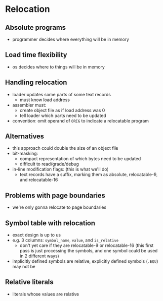 # Relocation

## Absolute programs
- programmer decides where everything will be in memory

## Load time flexibility
- os decides where to things will be in memory

## Handling relocation
- loader updates some parts of some text records
    - must know load address
- assembler must:
    - create object file as if load address was 0
    - tell loader which parts need to be updated
- convention: omit operand of `ORIG` to indicate a relocatable program

## Alternatives
- this approach could double the size of an object file
- bit-masking:
    - compact representation of which bytes need to be updated
    - difficult to read/grade/debug
- in-line modification flags: (this is what we'll do)
    - text records have a suffix, marking them as absolute, relocatable-9, and relocatable-16

## Problems with page boundaries
- we're only gonna relocate to page boundaries

## Symbol table with relocation
- exact design is up to us
- e.g. 3 columns: `symbol_name`, `value`, and `is_relative`
    - don't yet care if they are relocatable-9 or relocatable-16 (this first pass is just processing the symbols, and one symbol could be used in 2 different ways)
- implicitly defined symbols are relative, explicitly defined symbols (`.EQU`) may not be

## Relative literals
- literals whose values are relative

